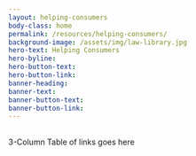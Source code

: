 ```yaml
---
layout: helping-consumers
body-class: home
permalink: /resources/helping-consumers/
background-image: /assets/img/law-library.jpg
hero-text: Helping Consumers
hero-byline:
hero-button-text: 
hero-button-link: 
banner-heading: 
banner-text: 
banner-button-text: 
banner-button-link: 
---
```

## 
3-Column Table of links goes here
